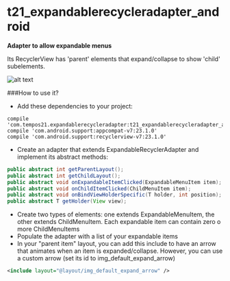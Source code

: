 # t21_expandablerecycleradapter_android
**Adapter to allow expandable menus**

Its RecyclerView has 'parent' elements that expand/collapse to show 'child' subelements. 

![alt text](https://github.com/worldline-spain/t21_expandablerecycleradapter_android/blob/master/ExpandableRecyclerAdapter-capture-smaller.png "")

###How to use it?
- Add these dependencies to your project:
```
compile 'com.tempos21.expandablerecycleradapter:t21_expandablerecycleradapter_android:1.0.11'
compile 'com.android.support:appcompat-v7:23.1.0'
compile 'com.android.support:recyclerview-v7:23.1.0'
```
- Create an adapter that extends ExpandableRecyclerAdapter and implement its abstract methods:
```java
public abstract int getParentLayout();
public abstract int getChildLayout();
public abstract void onExpandableItemClicked(ExpandableMenuItem item);
public abstract void onChildItemClicked(ChildMenuItem item);
public abstract void onBindViewHolderSpecific(T holder, int position);
public abstract T getHolder(View view);
```
- Create two types of elements: one extends ExpandableMenuItem, the other extends ChildMenuItem. Each expandable item can contain zero o more ChildMenuItems
- Populate the adapter with a list of your expandable items
- In your "parent item" layout, you can add this include to have an arrow that animates when an item is expanded/collapse. However, you can use a custom arrow (set its id to img_default_expand_arrow)
```xml
<include layout="@layout/img_default_expand_arrow" />
```

